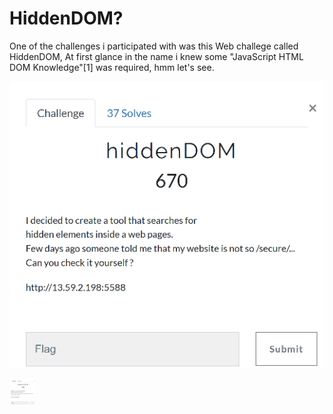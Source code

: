 # HiddenDOM?

One of the challenges i participated with was this Web challege called HiddenDOM,
At first glance in the name i knew some "JavaScript HTML DOM Knowledge"[1] was required, hmm let's see.


![pic1](https://raw.githubusercontent.com/xpinked/ctf-writeups/master/noxCTF18/Web/HiddenDOM/Screenshots/Screenshot_1.png)
   
 <img src="https://raw.githubusercontent.com/xpinked/ctf-writeups/master/noxCTF18/Web/HiddenDOM/Screenshots/Screenshot_1.png" alt="Smiley face" height="42" width="42">

